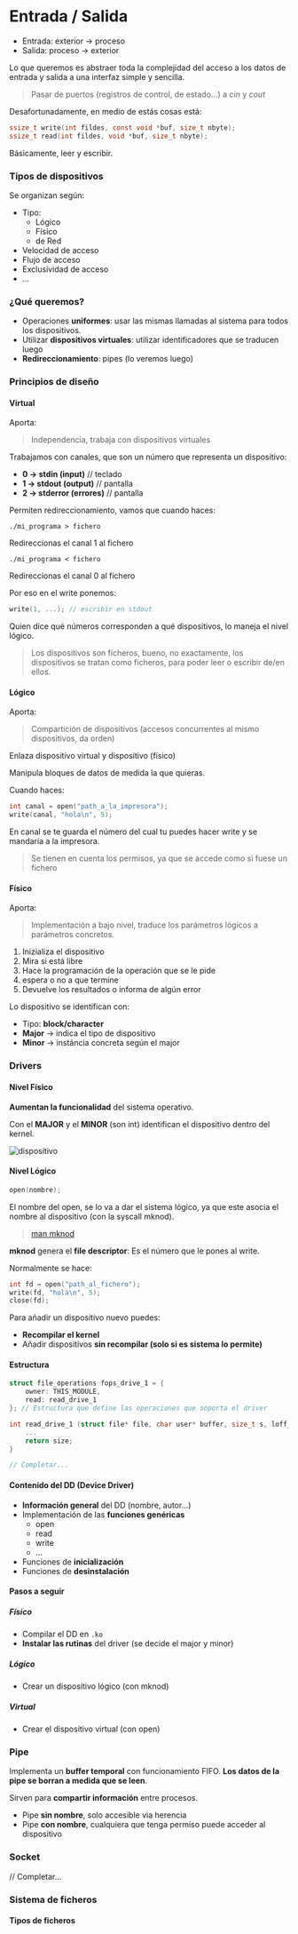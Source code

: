# Entrada / Salida

- Entrada: exterior -> proceso
- Salida: proceso -> exterior

Lo que queremos es abstraer toda la complejidad del acceso a los datos de entrada y salida a una interfaz simple y sencilla.

> Pasar de puertos (registros de control, de estado...) a _cin_ y _cout_

Desafortunadamente, en medio de estás cosas está:

```c
ssize_t write(int fildes, const void *buf, size_t nbyte);
ssize_t read(int fildes, void *buf, size_t nbyte);
```

Básicamente, leer y escribir.

### Tipos de dispositivos

Se organizan según:
- Tipo:
    - Lógico
    - Físico
    - de Red
- Velocidad de acceso
- Flujo de acceso
- Exclusividad de acceso
- ...

### ¿Qué queremos?

- Operaciones **uniformes**: usar las mismas llamadas al sistema para todos los dispositivos.
- Utilizar **dispositivos virtuales**: utilizar identificadores que se traducen luego
- **Redireccionamiento**: pipes (lo veremos luego)

### Principios de diseño

#### Virtual

Aporta:
> Independencia, trabaja con dispositivos virtuales

Trabajamos con canales, que son un número que representa un dispositivo:
- **0 -> stdin (input)** // teclado
- **1 -> stdout (output)** // pantalla
- **2 -> stderror (errores)** // pantalla

Permiten redireccionamiento, vamos que cuando haces:
```
./mi_programa > fichero
```
Redireccionas el canal 1 al fichero
```
./mi_programa < fichero
```
Redireccionas el canal 0 al fichero

Por eso en el write ponemos:
```c
write(1, ...); // escribir en stdout
```

Quien dice qué números corresponden a qué dispositivos, lo maneja el nivel lógico.

> Los dispositivos son ficheros, bueno, no exactamente, los dispositivos se tratan como ficheros, para poder leer o escribir de/en ellos.

#### Lógico

Aporta:
> Compartición de dispositivos (accesos concurrentes al mismo dispositivos, da orden)

Enlaza dispositivo virtual y dispositivo (físico)

Manipula bloques de datos de medida la que quieras.

Cuando haces:
```c
int canal = open("path_a_la_impresora");
write(canal, "hola\n", 5);
```
En canal se te guarda el número del cual tu puedes hacer write y se mandaría a la impresora.

> Se tienen en cuenta los permisos, ya que se accede como si fuese un fichero

#### Físico

Aporta:
> Implementación a bajo nivel, traduce los parámetros lógicos a parámetros concretos.

1. Inizializa el dispositivo
2. Mira si está libre
3. Hace la programación de la operación que se le pide
4. espera o no a que termine
5. Devuelve los resultados o informa de algún error

Lo dispositivo se identifican con:
- Tipo: **block/character**
- **Major** -> indica el tipo de dispositivo
- **Minor** -> instáncia concreta según el major

### Drivers

#### Nivel Físico
**Aumentan la funcionalidad** del sistema operativo.

Con el **MAJOR** y el **MINOR** (son int) identifican el dispositivo dentro del kernel.

![dispositivo]()

#### Nivel Lógico

```c
open(nombre);
```
El nombre del open, se lo va a dar el sistema lógico, ya que este asocia el nombre al dispositivo (con la syscall mknod).

> [man mknod](http://www.tldp.org/pub/Linux/docs/ldp-archived/system-admin-guide/translations/es/html/ch05s02.html)

**mknod** genera el **file descriptor**: Es el número que le pones al write.

Normalmente se hace:
```c
int fd = open("path_al_fichero");
write(fd, "hola\n", 5);
close(fd);
```

Para añadir un dispositivo nuevo puedes:
- **Recompilar el kernel**
- Añadir dispositivos **sin recompilar (solo si es sistema lo permite)**

#### Estructura

```c
struct file_operations fops_drive_1 = {
    owner: THIS_MODULE,
    read: read_drive_1
}; // Estructura que define las operaciones que soporta el driver

int read_drive_1 (struct file* file, char user* buffer, size_t s, loff_t *off) {
    ...
    return size;
}

// Completar...
```

#### Contenido del DD (Device Driver)
- **Información general** del DD (nombre, autor...)
- Implementación de las **funciones genéricas**
    - open
    - read
    - write
    - ...
- Funciones de **inicialización**
- Funciones de **desinstalación**

#### Pasos a seguir

##### Físico
- Compilar el DD en ```.ko```
- **Instalar las rutinas** del driver (se decide el major y minor)

##### Lógico
- Crear un dispositivo lógico (con mknod)

##### Virtual
- Crear el dispositivo virtual (con open)

### Pipe

Implementa un **buffer temporal** con funcionamiento FIFO. **Los datos de la pipe se borran a medida que se leen**.

Sirven para **compartir información** entre procesos.

- Pipe **sin nombre**, solo accesible via herencia
- Pipe **con nombre**, cualquiera que tenga permiso puede acceder al dispositivo


### Socket

// Completar...

### Sistema de ficheros

#### Tipos de ficheros
